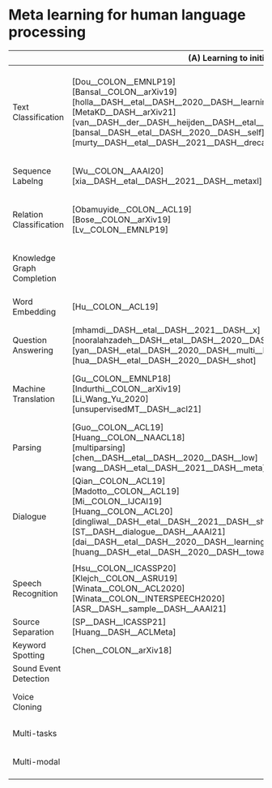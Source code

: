# Meta learning for human language processing
| | (A) **Learning to initialize** | (B) **Learning to compare** | \(C) **Other** |
|-|-|-|-|
| Text Classification | [Dou__COLON__EMNLP19] <br /> [Bansal__COLON__arXiv19] <br /> [holla__DASH__etal__DASH__2020__DASH__learning] <br /> [MetaKD__DASH__arXiv21] <br /> [van__DASH__der__DASH__heijden__DASH__etal__DASH__2021__DASH__multilingual] <br /> [bansal__DASH__etal__DASH__2020__DASH__self] <br /> [murty__DASH__etal__DASH__2021__DASH__dreca] | [Yu__COLON__ACL18] <br /> [Tan__COLON__EMNLP19] <br /> [Geng__COLON__EMNLP19] <br /> [Sun__COLON__EMNLP19] <br /> [geng2020dynamic] | Learning the learning algorithm__COLON__ <br /> [Wu__COLON__EMNLP19] <br /> Network architecture search__COLON__ <br /> [pasunuru2020fenas] <br /> [pasunuru2019continual] <br /> Learning to optimize <br /> [learningToOptimize__COLON__metaNLP21] <br /> Learning to select data__COLON__ <br /> [label__DASH__correction__DASH__aaai21]  |
| Sequence Labelng | [Wu__COLON__AAAI20] <br /> [xia__DASH__etal__DASH__2021__DASH__metaxl]  | [Hou__COLON__ACL20] <br /> [yang2020frustratingly] <br /> [oguz2021few] | Network architecture search__COLON__ <br /> [li2020learning] <br /> [jiang2019improved] |
| Relation Classification | [Obamuyide__COLON__ACL19] <br /> [Bose__COLON__arXiv19] <br /> [Lv__COLON__EMNLP19]  | [Ye__COLON__ACL19] <br /> [Chen__COLON__EMNLP19] <br /> [Xiong__COLON__EMNLP18] <br /> [Gao__COLON__AAAI19] <br /> [ren2020two]  | |
| Knowledge Graph Completion | | [xiong2018one] <br /> [wang2019tackling] <br /> [zhang2020few] <br /> [sheng2020adaptive] | |
| Word Embedding | [Hu__COLON__ACL19] | [Sun__COLON__EMNLP18] | Network architecture search__COLON__ <br /> [li2020learning] <br /> [jiang2019improved] |
| Question Answering |  [mhamdi__DASH__etal__DASH__2021__DASH__x] <br /> [nooralahzadeh__DASH__etal__DASH__2020__DASH__zero] <br /> [yan__DASH__etal__DASH__2020__DASH__multi__DASH__source] <br /> [hua__DASH__etal__DASH__2020__DASH__shot]  | | |
| Machine Translation | [Gu__COLON__EMNLP18] <br /> [Indurthi__COLON__arXiv19] <br /> [Li_Wang_Yu_2020] <br /> [unsupervisedMT__DASH__acl21] | | Network architecture search__COLON__ <br /> [wang2020hat] <br /> Learning to select data__COLON__ <br /> [wang2020balancing] <br /> [pham2020meta] |
| Parsing | [Guo__COLON__ACL19] <br /> [Huang__COLON__NAACL18] <br /> [multiparsing] <br /> [chen__DASH__etal__DASH__2020__DASH__low] <br /> [wang__DASH__etal__DASH__2021__DASH__meta] | ||
| Dialogue | [Qian__COLON__ACL19] <br /> [Madotto__COLON__ACL19] <br /> [Mi__COLON__IJCAI19] <br /> [Huang__COLON__ACL20] <br /> [dingliwal__DASH__etal__DASH__2021__DASH__shot] <br /> [ST__DASH__dialogue__DASH__AAAI21] <br /> [dai__DASH__etal__DASH__2020__DASH__learning] <br /> [huang__DASH__etal__DASH__2020__DASH__towards__DASH__low] | | Learning to optimize__COLON__ <br /> [Chien__COLON__INTERSPEECH19]|
|||||
| Speech Recognition | [Hsu__COLON__ICASSP20] <br /> [Klejch__COLON__ASRU19] <br /> [Winata__COLON__ACL2020] <br /> [Winata__COLON__INTERSPEECH2020] <br /> [ASR__DASH__sample__DASH__AAAI21]  | [lux2021meta] | Learning to optimize__COLON__ <br /> [Klejch__COLON__INTERSPEECH18] <br /> Network architecture search__COLON__ <br /> [Chen__COLON__INTERSPEECH20] <br /> [Baruwa__COLON__IJSER19]  |
| Source Separation | [SP__DASH__ICASSP21] <br /> [Huang__DASH__ACLMeta] | | |
| Keyword Spotting | [Chen__COLON__arXiv18] | |  Network architecture search__COLON__ <br /> [Mazzawi__COLON__INTERSPEECH19]  |
| Sound Event Detection | | [Shimada__COLON__arXiv19] <br /> [Chou__COLON__ICASSP19] | |
| Voice Cloning | | | Learning the learning algorithm__COLON__ <br /> [Chen__COLON__ICLR19] <br /> [Serra__COLON__NeurIPS19] |
|||||
| Multi-tasks | | | Learning to select data__COLON__ <br /> [tarunesh2021meta]  |
| Multi-modal | | [Eloff__COLON__ICASSP19] | Learning the learning algorithm__COLON__ <br /> [Suris__COLON__arXiv19] <br /> [learningToLearn__COLON__metaNLP21]  |
